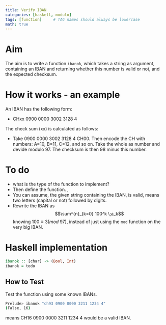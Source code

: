 ```yaml
---
title: Verify IBAN
categories: [haskell, modulo]
tags: [function]     # TAG names should always be lowercase
math: true
---
```


# Aim 
The aim is to write a function `ibanok`, which takes a string as argument, containing an IBAN and returning whether this number is valid or not, and the expected checksum. 

# How it works - an example
An IBAN has the following form:
* CHxx 0900 0000 3002 3128 4

The  check sum (xx) is calculated as follows:
* Take 0900 0000 3002 3128 4 CH00.
Then encode the CH with numbers:
A=10, B=11, C=12, and so on. 
Take the whole as number and devide modulo 97.
The checksum is then 98 minus this number. 

# To do
* what is the type of the function to implement?
* Then define the function. ,
* You can assume, the given string containing the IBAN, is valid, means two letters (capital or not) followed by digits.
* Rewrite the IBAN as 
$$\sum^{n}_{k=0} 100^k \;a_k$$
knowing $100 \equiv 3 (mod \;97)$, instead of just using the `mod` function on the very big IBAN. 


# Haskell implementation
```haskell
ibanok :: [char] -> (Bool, Int)
ibanok = todo
```

## How to Test
Test the function using some known IBANs.  
```bash
Prelude> ibanok "ch93 0900 0000 3211 1234 4"
(False, 16)
```
means CH16 0900 0000 3211 1234 4 would be a valid IBAN. 

